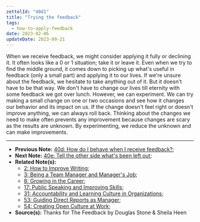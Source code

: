 ```yaml
---
zettelId: "40d1"
title: "Trying the feedback"
tags:
  - how-to-apply-feedback
date: 2023-02-06
updateDate: 2023-09-21
---
```


When we receive feedback, we might consider applying it fully or declining it. It often looks like a 0 or 1 situation; take it or leave it. Even when we try to find the middle ground, it comes down to picking up what's useful in feedback (only a small part) and applying it to our lives. If we're unsure about the feedback, we hesitate to take anything out of it. But it doesn't have to be that way. We don't have to change our lives till eternity with some feedback we got over lunch. However, we can experiment. We can try making a small change on one or two occasions and see how it changes our behavior and its impact on us. If the change doesn't feel right or doesn't improve anything, we can always roll back. Thinking about the changes we need to make often prevents any improvement because changes are scary as the results are unknown. By experimenting, we reduce the unknown and can make improvements.

---

- **Previous Note:** [40d: How do I behave when I receive feedback?](/notes/40d/);
- **Next Note:** [40e: Tell the other side what's been left out](/notes/40e/);
- **Related Note(s):**
  - [2: How to Improve Writing](/notes/2/);
  - [3: Being a Team Manager and Manager's Job](/notes/3/);
  - [8: Growing in the Career](/notes/8/);
  - [17: Public Speaking and Improving Skills](/notes/17/);
  - [31: Accountability and Learning Culture in Organizations](/notes/31/);
  - [53: Guiding Direct Reports as Manager](/notes/53/);
  - [54: Creating Open Culture at Work](/notes/54/);
- **Source(s):** Thanks for The Feedback by Douglas Stone & Sheila Heen
